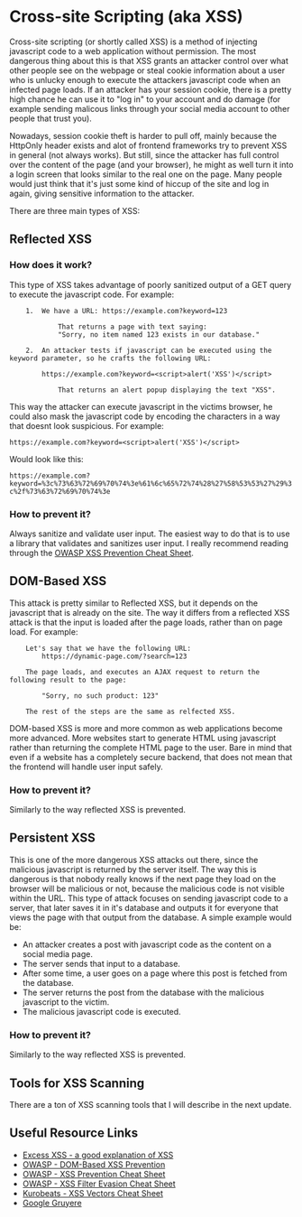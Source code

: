 # Cross-site Scripting (aka XSS)

Cross-site scripting (or shortly called XSS) is a method of injecting javascript code to a web application without permission. The most dangerous thing about this is that XSS grants an attacker control over what other people see on the webpage or steal cookie information about a user who is unlucky enough to execute the attackers javascript code when an infected page loads. If an attacker has your session cookie, there is a pretty high chance he can use it to "log in" to your account and do damage (for example sending malicous links through your social media account to other people that trust you). 

Nowadays, session cookie theft is harder to pull off, mainly because the HttpOnly header exists and alot of frontend frameworks try to prevent XSS in general (not always works). But still, since the attacker has full control over the content of the page (and your browser), he might as well turn it into a login screen that looks similar to the real one on the page. Many people would just think that it's just some kind of hiccup of the site and log in again, giving sensitive information to the attacker.

There are three main types of XSS:

## Reflected XSS

### How does it work?

This type of XSS takes advantage of poorly sanitized output of a GET query to execute the javascript code. For example:
```
    1.  We have a URL: https://example.com?keyword=123

            That returns a page with text saying:
            "Sorry, no item named 123 exists in our database."

    2.  An attacker tests if javascript can be executed using the keyword parameter, so he crafts the following URL:

        https://example.com?keyword=<script>alert('XSS')</script>

            That returns an alert popup displaying the text "XSS".
```

This way the attacker can execute javascript in the victims browser, he could also mask the javascript code by encoding the characters in a way that doesnt look suspicious. For example:

`https://example.com?keyword=<script>alert('XSS')</script>` 

Would look like this: 

`https://example.com?keyword=%3c%73%63%72%69%70%74%3e%61%6c%65%72%74%28%27%58%53%53%27%29%3c%2f%73%63%72%69%70%74%3e`

### How to prevent it?

Always sanitize and validate user input. The easiest way to do that is to use a library that validates and sanitizes user input. I really recommend reading through the [OWASP XSS Prevention Cheat Sheet](https://cheatsheetseries.owasp.org/cheatsheets/Cross_Site_Scripting_Prevention_Cheat_Sheet.html).
## DOM-Based XSS

This attack is pretty similar to Reflected XSS, but it depends on the javascript that is already on the site. The way it differs from a reflected XSS attack is that the input is loaded after the page loads, rather than on page load. For example:

```
    Let's say that we have the following URL:
        https://dynamic-page.com/?search=123

    The page loads, and executes an AJAX request to return the following result to the page:

        "Sorry, no such product: 123"

    The rest of the steps are the same as relfected XSS.
```

DOM-based XSS is more and more common as web applications become more advanced. More websites start to generate HTML using javascript rather than returning the complete HTML page to the user. Bare in mind that even if a website has a completely secure backend, that does not mean that the frontend will handle user input safely.

### How to prevent it?

Similarly to the way reflected XSS is prevented.

## Persistent XSS

This is one of the more dangerous XSS attacks out there, since the malicious javascript is returned by the server itself. The way this is dangerous is that nobody really knows if the next page they load on the browser will be malicious or not, because the malicious code is not visible within the URL. This type of attack focuses on sending javascript code to a server, that later saves it in it's database and outputs it for everyone that views the page with that output from the database. A simple example would be:

- An attacker creates a post with javascript code as the content on a social media page.
- The server sends that input to a database.
- After some time, a user goes on a page where this post is fetched from the database.
- The server returns the post from the database with the malicious javascript to the victim.
- The malicious javascript code is executed.

### How to prevent it?

Similarly to the way reflected XSS is prevented.

## Tools for XSS Scanning

There are a ton of XSS scanning tools that I will describe in the next update.

## Useful Resource Links

- [Excess XSS - a good explanation of XSS](https://excess-xss.com/)
- [OWASP - DOM-Based XSS Prevention](https://cheatsheetseries.owasp.org/cheatsheets/DOM_based_XSS_Prevention_Cheat_Sheet.html)
- [OWASP - XSS Prevention Cheat Sheet](https://cheatsheetseries.owasp.org/cheatsheets/Cross_Site_Scripting_Prevention_Cheat_Sheet.html)
- [OWASP - XSS Filter Evasion Cheat Sheet](https://owasp.org/www-community/xss-filter-evasion-cheatsheet)
- [Kurobeats - XSS Vectors Cheat Sheet](https://gist.github.com/kurobeats/9a613c9ab68914312cbb415134795b45)
- [Google Gruyere](https://google-gruyere.appspot.com/)

